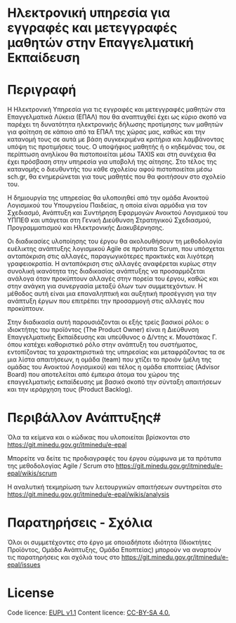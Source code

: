 # Ηλεκτρονική υπηρεσία για εγγραφές και μετεγγραφές μαθητών στην Επαγγελματική Εκπαίδευση  #

# Περιγραφή #

 Η Ηλεκτρονική Υπηρεσία για τις εγγραφές και μετεγγραφές μαθητών στα Επαγγελματικά Λύκεια (ΕΠΑΛ) που θα αναπτυχθεί έχει ως κύριο σκοπό
 να παρέχει τη δυνατότητα ηλεκτρονικής δήλωσης προτίμησης των μαθητών για φοίτηση σε κάποιο από τα ΕΠΑΛ της χώρας μας,
 καθώς και την κατανομή τους σε αυτά με βάση συγκεκριμένα κριτήρια και λαμβάνοντας υπόψη τις προτιμήσεις τους.
 Ο υποψήφιος μαθητής ή ο κηδεμόνας του, σε περίπτωση ανηλίκου θα πιστοποιείται μέσω TAXIS και στη συνέχεια θα έχει πρόσβαση στην υπηρεσία για υποβολή της αίτησης.
 Στο τέλος της κατανομής o διευθυντής του κάθε σχολείου αφού πιστοποιείται μέσω sch.gr, θα ενημερώνεται για τους μαθητές που θα φοιτήσουν στο σχολείο του.
 
 Η δημιουργία της υπηρεσίας θα υλοποιηθεί από την ομάδα Ανοικτού Λογισμικού του Υπουργείου Παιδείας, η οποία είναι αρμόδια για τον Σχεδιασμό, Ανάπτυξη και Συντήρηση Εφαρμογών Ανοικτού Λογισμικού του ΥΠΠΕΘ και υπάγεται στη Γενική Διεύθυνση Στρατηγικού Σχεδιασμού, Προγραμματισμού και Ηλεκτρονικής Διακυβέρνησης. 

Οι διαδικασίες υλοποίησης του έργου θα ακολουθήσουν τη μεθοδολογία ευέλικτης ανάπτυξης λογισμικού Agile σε πρότυπα Scrum, που υπόσχεται ανταπόκριση στις αλλαγές, παραγωγικότερες πρακτικές και λιγότερη γραφειοκρατία. Η ανταπόκριση στις αλλαγές αναφέρεται κυρίως στην συνολική ικανότητα της διαδικασίας ανάπτυξης να προσαρμόζεται ανάλογα όταν προκύπτουν αλλαγές στην πορεία του έργου, καθώς και στην ανάγκη για συνεργασία μεταξύ όλων των συμμετεχόντων.  Η μέθοδος αυτή είναι μια επαναληπτική και αυξητική προσέγγιση για την ανάπτυξη έργων που επιτρέπει την προσαρμογή στις αλλαγές που προκύπτουν. 

Στην διαδικασία αυτή παρουσιάζονται οι εξής τρείς βασικοί ρόλοι: ο ιδιοκτήτης του προϊόντος (The Product Owner)  είναι η Διεύθυνση Επαγγελματικής Εκπαίδευσης και υπεύθυνος ο  Δ/ντης  κ. Μουστάκας Γ.  όπου κατέχει καθοριστικό ρόλο στην ανάπτυξη του συστήματος, εντοπίζοντας τα χαρακτηριστικά της υπηρεσίας και μεταφράζοντας τα σε μια λίστα απαιτήσεων,   η ομάδα (team) που χτίζει το προιόν (μέλη της ομάδας του Ανοικτού Λογισμικού) και τέλος η ομάδα εποπτείας (Advisor Board) που αποτελείται από έμπειρα άτομα του χώρου της επαγγελματικής εκπαίδευσης με βασικό σκοπό την σύνταξη απαιτήσεων και την ιεράρχηση τους (Product Backlog). 

# Περιβάλλον Ανάπτυξης#

Όλα τα κείμενα και ο κώδικας που υλοποιείται  βρίσκονται στο https://git.minedu.gov.gr/itminedu/e-epal

Μπορείτε να δείτε τις προδιαγραφές του έργου σύμφωνα με τα πρότυπα της μεθοδολογίας Agile / Scrum  στο https://git.minedu.gov.gr/itminedu/e-epal/wikis/scrum

Η αναλυτική τεκμηρίωση των λειτουργικών απαιτήσεων συντηρείται στο https://git.minedu.gov.gr/itminedu/e-epal/wikis/analysis 

# Παρατηρήσεις - Σχόλια #

Όλοι οι συμμετέχοντες στο έργο με οποιαδήποτε ιδιότητα (Ιδιοκτήτες Προϊόντος,  Ομάδα Ανάπτυξης, Ομάδα Εποπτείας) μπορούν να αναρτούν τις παρατηρήσεις και σχόλιά τους στο https://git.minedu.gov.gr/itminedu/e-epal/issues

# License

Code licence: [EUPL v1.1](http://ec.europa.eu/idabc/eupl.html) Content licence: [CC-BY-SA 4.0.](https://creativecommons.ellak.gr/2015/08/21/%CE%B5%CE%BD%CE%B1%CF%82-%CE%B1%CF%80%CE%BB%CF%8C%CF%82-%CE%BF%CE%B4%CE%B7%CE%B3%CF%8C%CF%82-%CE%B3%CE%B9%CE%B1-%CF%84%CE%B9%CF%82-%CE%AC%CE%B4%CE%B5%CE%B9%CE%B5%CF%82-creative-commons-4-0/)